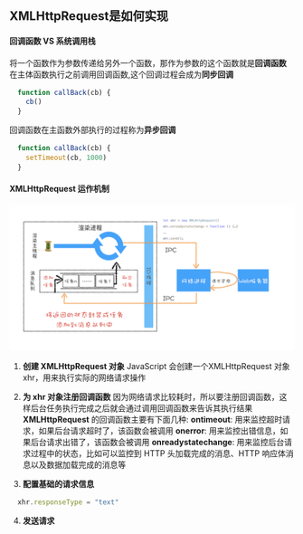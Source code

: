 ## XMLHttpRequest是如何实现
#### 回调函数 VS 系统调用栈
将一个函数作为参数传递给另外一个函数，那作为参数的这个函数就是**回调函数**
在主体函数执行之前调用回调函数,这个回调过程会成为**同步回调**
```js
  function callBack(cb) {
    cb()
  }
```
回调函数在主函数外部执行的过程称为**异步回调**
```js
  function callBack(cb) {
    setTimeout(cb, 1000)
  }
```

#### XMLHttpRequest 运作机制
![XMLHttpRequest工作流程](./img/XMLHttpRequest工作流程.png)

1. **创建 XMLHttpRequest 对象**
  JavaScript 会创建一个XMLHttpRequest 对象xhr，用来执行实际的网络请求操作

2. **为 xhr 对象注册回调函数**
  因为网络请求比较耗时，所以要注册回调函数，这样后台任务执行完成之后就会通过调用回调函数来告诉其执行结果
  **XMLHttpRequest** 的回调函数主要有下面几种:
  **ontimeout**: 用来监控超时请求，如果后台请求超时了，该函数会被调用
  **onerror**: 用来监控出错信息，如果后台请求出错了，该函数会被调用
  **onreadystatechange**: 用来监控后台请求过程中的状态，比如可以监控到 HTTP 头加载完成的消息、HTTP 响应体消息以及数据加载完成的消息等
3. **配置基础的请求信息**
```js
  xhr.responseType = "text"
```
4. **发送请求**
